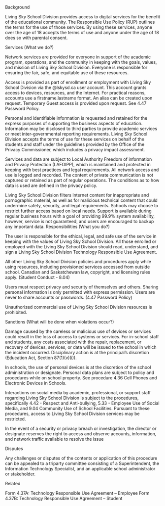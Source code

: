 Background

Living Sky School Division provides access to digital services for the benefit of the educational community. The Responsible Use Policy (RUP) outlines the terms for the use of those services.  By using these services, anyone over the age of 18 accepts the terms of use and anyone under the age of 18 does so with parental consent.


Services (What we do?)

Network services are provided for everyone in support of the academic program, operations, and the community in keeping with the goals, values, and mission of Living Sky School Division.  Everyone is responsible for ensuring the fair, safe, and equitable use of these resources.

Access is provided as part of enrollment or employment with Living Sky School Division via the @lskysd.ca user account.  This account grants access to devices, resources, and the Internet.  For practical reasons, accounts use a firstname.lastname format.  An alias can be created upon request. Temporary Guest access is provided upon request. See 4.47 Password Policy.

Personal and identifiable information is requested and retained for the express purposes of supporting the business aspects of education.  Information may be disclosed to third parties to provide academic services or meet inter-governmental reporting requirements.  Living Sky School Division accepts the terms of use for these services on behalf of the students and staff under the guidelines provided by the Office of the Privacy Commissioner, which includes a privacy impact assessment.

Services and data are subject to Local Authority Freedom of information and Privacy Protection (LAFOIPP), which is maintained and protected in keeping with best practices and legal requirements.  All network access and use is logged and recorded. The content of private communication is not captured or retained as part of regular operations.  The conditions as to how data is used are defined in the privacy policy.

Living Sky School Division filters Internet content for inappropriate and pornographic material, as well as for malicious technical content that could undermine safety, security, and legal requirements.  Schools may choose to restrict further access based on local needs. Support is available during regular business hours with a goal of providing 99.9% system availability, however, service is not guaranteed, and users are encouraged to backup any important data. 
Responsibilities (What you do?)

The user is responsible for the ethical, legal, and safe use of the service in keeping with the values of Living Sky School Division. All those enrolled or employed with the Living Sky School Division should read, understand, and sign a Living Sky School Division Technology Responsible Use Agreement.

All other Living Sky School Division policies and procedures apply while using resources, including provisioned services accessed from outside school. Canadian and Saskatchewan law, copyright, and licensing rules apply. (Student Conduct - 8.04)

Users must respect privacy and security of themselves and others. Sharing personal information is only permitted with express permission. Users are never to share accounts or passwords. (4.47 Password Policy)

Unauthorized commercial use of Living Sky School Division resources is prohibited. 


Sanctions (What will be done when violations occur?) 

Damage caused by the careless or malicious use of devices or services could result in the loss of access to systems or services.  For in-school staff and students, any costs associated with the repair, replacement, or recovery of devices, services, or data will be issued to the school in which the incident occurred.  Disciplinary action is at the principal’s discretion (Education Act, Section 87(1)(v)(i)). 

In schools, the use of personal devices is at the discretion of the school administration or designate.  Personal data plans are subject to policy and procedures while on school property. See procedure 4.36 Cell Phones and Electronic Devices in Schools.

Interactions on social media by academic, professional, or support staff regarding Living Sky School Division is subject to the procedures, specifically 4.42 - Respect and Anti-bullying, 5.33 - Employee Use of Social Media, and 9.04 Community Use of School Facilities.  Pursuant to these procedures, access to Living Sky School Division services may be restricted.

In the event of a security or privacy breach or investigation, the director or designate reserves the right to access and observe accounts, information, and network traffic available to resolve the issue


Disputes

Any challenges or disputes of the contents or application of this procedure can be appealed to a triparty committee consisting of a Superintendent, the Information Technology Specialist, and an applicable school administrator or stakeholder. 

Related

Form 4.37A: Technology Responsible Use Agreement – Employee
Form 4.37B: Technology Responsible Use Agreement – Student
